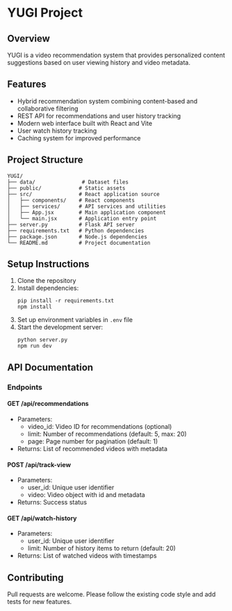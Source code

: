 # YUGI Project

## Overview
YUGI is a video recommendation system that provides personalized content suggestions based on user viewing history and video metadata.

## Features
- Hybrid recommendation system combining content-based and collaborative filtering
- REST API for recommendations and user history tracking
- Modern web interface built with React and Vite
- User watch history tracking
- Caching system for improved performance

## Project Structure
```
YUGI/
├── data/               # Dataset files
├── public/            # Static assets
├── src/               # React application source
│   ├── components/    # React components
│   ├── services/      # API services and utilities
│   ├── App.jsx        # Main application component
│   └── main.jsx       # Application entry point
├── server.py          # Flask API server
├── requirements.txt   # Python dependencies
├── package.json       # Node.js dependencies
└── README.md          # Project documentation
```

## Setup Instructions
1. Clone the repository
2. Install dependencies:
   ```
   pip install -r requirements.txt
   npm install
   ```
3. Set up environment variables in `.env` file
4. Start the development server:
   ```
   python server.py
   npm run dev
   ```

## API Documentation
### Endpoints

#### GET /api/recommendations
- Parameters:
  - video_id: Video ID for recommendations (optional)
  - limit: Number of recommendations (default: 5, max: 20)
  - page: Page number for pagination (default: 1)
- Returns: List of recommended videos with metadata

#### POST /api/track-view
- Parameters:
  - user_id: Unique user identifier
  - video: Video object with id and metadata
- Returns: Success status

#### GET /api/watch-history
- Parameters:
  - user_id: Unique user identifier
  - limit: Number of history items to return (default: 20)
- Returns: List of watched videos with timestamps

## Contributing
Pull requests are welcome. Please follow the existing code style and add tests for new features.